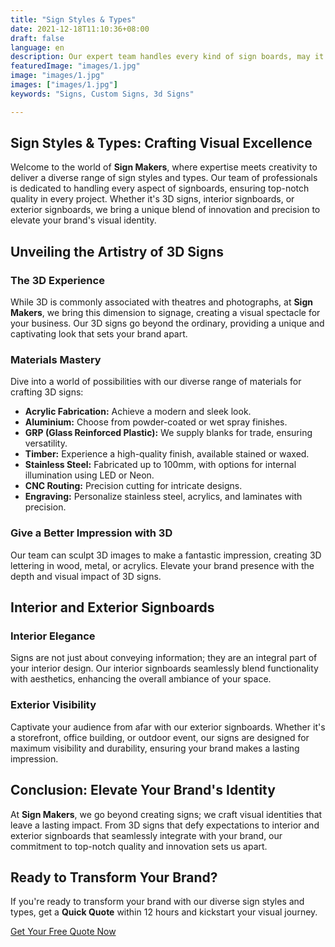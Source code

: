 ```yaml
---
title: "Sign Styles & Types"
date: 2021-12-18T11:10:36+08:00
draft: false
language: en
description: Our expert team handles every kind of sign boards, may it be a 3d sign, interior signboards, exterior signboards ensuring the top notch quality
featuredImage: "images/1.jpg"
image: "images/1.jpg"
images: ["images/1.jpg"]
keywords: "Signs, Custom Signs, 3d Signs"

---
```


## Sign Styles & Types: Crafting Visual Excellence

Welcome to the world of **Sign Makers**, where expertise meets creativity to deliver a diverse range of sign styles and types. Our team of professionals is dedicated to handling every aspect of signboards, ensuring top-notch quality in every project. Whether it's 3D signs, interior signboards, or exterior signboards, we bring a unique blend of innovation and precision to elevate your brand's visual identity.

## Unveiling the Artistry of 3D Signs

### The 3D Experience
While 3D is commonly associated with theatres and photographs, at **Sign Makers**, we bring this dimension to signage, creating a visual spectacle for your business. Our 3D signs go beyond the ordinary, providing a unique and captivating look that sets your brand apart.

### Materials Mastery
Dive into a world of possibilities with our diverse range of materials for crafting 3D signs:

- **Acrylic Fabrication:** Achieve a modern and sleek look.
- **Aluminium:** Choose from powder-coated or wet spray finishes.
- **GRP (Glass Reinforced Plastic):** We supply blanks for trade, ensuring versatility.
- **Timber:** Experience a high-quality finish, available stained or waxed.
- **Stainless Steel:** Fabricated up to 100mm, with options for internal illumination using LED or Neon.
- **CNC Routing:** Precision cutting for intricate designs.
- **Engraving:** Personalize stainless steel, acrylics, and laminates with precision.

### Give a Better Impression with 3D
Our team can sculpt 3D images to make a fantastic impression, creating 3D lettering in wood, metal, or acrylics. Elevate your brand presence with the depth and visual impact of 3D signs.

## Interior and Exterior Signboards

### Interior Elegance
Signs are not just about conveying information; they are an integral part of your interior design. Our interior signboards seamlessly blend functionality with aesthetics, enhancing the overall ambiance of your space.

### Exterior Visibility
Captivate your audience from afar with our exterior signboards. Whether it's a storefront, office building, or outdoor event, our signs are designed for maximum visibility and durability, ensuring your brand makes a lasting impression.

## Conclusion: Elevate Your Brand's Identity

At **Sign Makers**, we go beyond creating signs; we craft visual identities that leave a lasting impact. From 3D signs that defy expectations to interior and exterior signboards that seamlessly integrate with your brand, our commitment to top-notch quality and innovation sets us apart.

## Ready to Transform Your Brand?

If you're ready to transform your brand with our diverse sign styles and types, get a **Quick Quote** within 12 hours and kickstart your visual journey.

[Get Your Free Quote Now](/book-consultation/)

